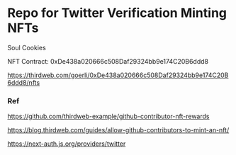 # Repo for Twitter Verification Minting NFTs


Soul Cookies

NFT Contract: 0xDe438a020666c508Daf29324bb9e174C20B6ddd8

https://thirdweb.com/goerli/0xDe438a020666c508Daf29324bb9e174C20B6ddd8/nfts



### Ref

https://github.com/thirdweb-example/github-contributor-nft-rewards



https://blog.thirdweb.com/guides/allow-github-contributors-to-mint-an-nft/



https://next-auth.js.org/providers/twitter


